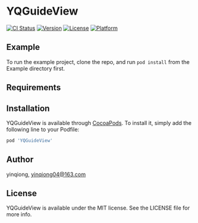 # YQGuideView

[![CI Status](https://img.shields.io/travis/yinqiong/YQGuideView.svg?style=flat)](https://travis-ci.org/yinqiong/YQGuideView)
[![Version](https://img.shields.io/cocoapods/v/YQGuideView.svg?style=flat)](https://cocoapods.org/pods/YQGuideView)
[![License](https://img.shields.io/cocoapods/l/YQGuideView.svg?style=flat)](https://cocoapods.org/pods/YQGuideView)
[![Platform](https://img.shields.io/cocoapods/p/YQGuideView.svg?style=flat)](https://cocoapods.org/pods/YQGuideView)

## Example

To run the example project, clone the repo, and run `pod install` from the Example directory first.

## Requirements

## Installation

YQGuideView is available through [CocoaPods](https://cocoapods.org). To install
it, simply add the following line to your Podfile:

```ruby
pod 'YQGuideView'
```

## Author

yinqiong, yinqiong04@163.com

## License

YQGuideView is available under the MIT license. See the LICENSE file for more info.
